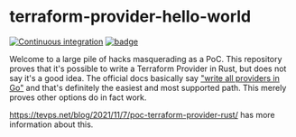 terraform-provider-hello-world
==============================

[![Continuous integration](https://github.com/palfrey/terraform-provider-helloworld/actions/workflows/ci.yml/badge.svg)](https://github.com/palfrey/terraform-provider-helloworld/actions/workflows/ci.yml)
[![badge](https://img.shields.io/badge/terraform-palfrey%2Fhelloworld-blueviolet)](https://registry.terraform.io/providers/palfrey/helloworld)

Welcome to a large pile of hacks masquerading as a PoC. This repository proves that it's possible to write a Terraform Provider in Rust, but does not say it's a good idea. The official docs basically say ["write all providers in Go"](https://www.terraform.io/docs/extend/best-practices/other-languages.html) and that's definitely the easiest and most supported path. This merely proves other options do in fact work.

https://tevps.net/blog/2021/11/7/poc-terraform-provider-rust/ has more information about this.